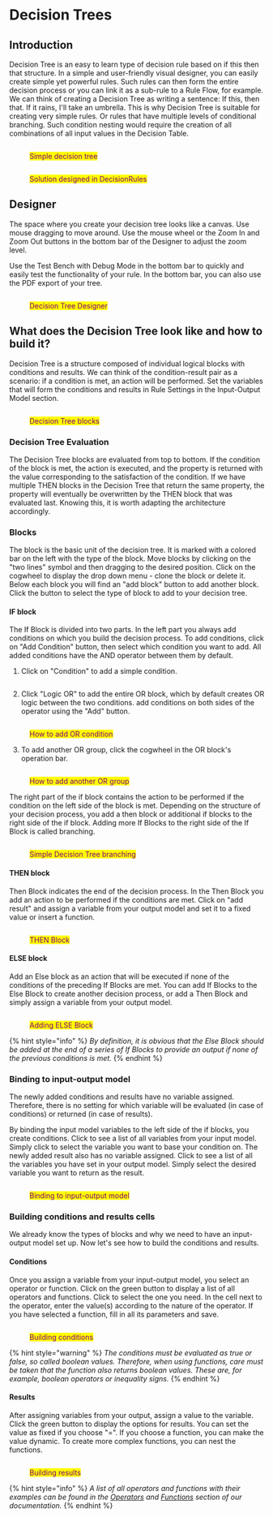 # Decision Trees

## Introduction

Decision Tree is an easy to learn type of decision rule based on if this then that structure. In a simple and user-friendly visual designer, you can easily create simple yet powerful rules. Such rules can then form the entire decision process or you can link it as a sub-rule to a Rule Flow, for example. We can think of creating a Decision Tree as writing a sentence:  If this, then that. If it rains, I'll take an umbrella. This is why Decision Tree is suitable for creating very simple rules. Or rules that have multiple levels of conditional branching. Such condition nesting would require the creation of all combinations of all input values in the Decision Table.

<figure><img src="../../.gitbook/assets/simpletree.png" alt=""><figcaption><p><mark style="color:purple;">Simple decision tree</mark></p></figcaption></figure>

<figure><img src="../../.gitbook/assets/treeDR.png" alt=""><figcaption><p><mark style="color:purple;">Solution designed in DecisionRules</mark></p></figcaption></figure>

## Designer

The space where you create your decision tree looks like a canvas. Use mouse dragging to move around. Use the mouse wheel or the Zoom In and Zoom Out buttons in the bottom bar of the Designer to adjust the zoom level.

Use the Test Bench with Debug Mode in the bottom bar to quickly and easily test the functionality of your rule. In the bottom bar, you can also use the PDF export of your tree.

<figure><img src="../../.gitbook/assets/treedesigner.gif" alt=""><figcaption><p><mark style="color:purple;">Decision Tree Designer</mark></p></figcaption></figure>

## What does the Decision Tree look like and how to build it?

Decision Tree is a structure composed of individual logical blocks with conditions and results. We can think of the condition-result pair as a scenario: if a condition is met, an action will be performed. Set the variables that will form the conditions and results in Rule Settings in the Input-Output Model section.

<figure><img src="../../.gitbook/assets/blocks.png" alt=""><figcaption><p><mark style="color:purple;">Decision Tree blocks</mark></p></figcaption></figure>

### Decision Tree Evaluation

The Decision Tree blocks are evaluated from top to bottom. If the condition of the block is met, the action is executed, and the property is returned with the value corresponding to the satisfaction of the condition. If we have multiple THEN blocks in the Decision Tree that return the same property, the property will eventually be overwritten by the THEN block that was evaluated last. Knowing this, it is worth adapting the architecture accordingly.

### Blocks

The block is the basic unit of the decision tree. It is marked with a colored bar on the left with the type of the block. Move blocks by clicking on the "two lines" symbol and then dragging to the desired position. Click on the cogwheel to display the drop down menu - clone the block or delete it. Below each block you will find an "add block" button to add another block. Click the button to select the type of block to add to your decision tree.

#### IF block

The If Block is divided into two parts. In the left part you always add conditions on which you build the decision process. To add conditions, click on "Add Condition" button, then select which condition you want to add. All added conditions have the AND operator between them by default.

1. Click on "Condition" to add a simple condition.

<figure><img src="../../.gitbook/assets/addconditions (1).gif" alt=""><figcaption></figcaption></figure>

2. Click "Logic OR" to add the entire OR block, which by default creates OR logic between the two conditions. add conditions on both sides of the operator using the "Add" button.

<figure><img src="../../.gitbook/assets/orconditionstree.gif" alt=""><figcaption><p><mark style="color:purple;">How to add OR condition</mark></p></figcaption></figure>

3. To add another OR group, click the cogwheel in the OR block's operation bar.

<figure><img src="../../.gitbook/assets/orgrouptree.gif" alt=""><figcaption><p><mark style="color:purple;">How to add another OR group</mark></p></figcaption></figure>

The right part of the if block contains the action to be performed if the condition on the left side of the block is met. Depending on the structure of your decision process, you add a then block or additional if blocks to the right side of the if block. Adding more If Blocks to the right side of the If Block is called branching.

<figure><img src="../../.gitbook/assets/branching.png" alt=""><figcaption><p><mark style="color:purple;">Simple Decision Tree branching</mark></p></figcaption></figure>

#### THEN block

Then Block indicates the end of the decision process. In the Then Block you add an action to be performed if the conditions are met. Click on "add result" and assign a variable from your output model and set it to a fixed value or insert a function.

<figure><img src="../../.gitbook/assets/thenblock (1).gif" alt=""><figcaption><p><mark style="color:purple;">THEN Block</mark></p></figcaption></figure>

#### ELSE block

Add an Else block as an action that will be executed if none of the conditions of the preceding If Blocks are met. You can add If Blocks to the Else Block to create another decision process, or add a Then Block and simply assign a variable from your output model.

<figure><img src="../../.gitbook/assets/elseblock.gif" alt=""><figcaption><p><mark style="color:purple;">Adding ELSE Block</mark></p></figcaption></figure>

{% hint style="info" %}
_By definition, it is obvious that the Else Block should be added at the end of a series of If Blocks to provide an output if none of the previous conditions is met._
{% endhint %}

### Binding to input-output model

The newly added conditions and results have no variable assigned. Therefore, there is no setting for which variable will be evaluated (in case of conditions) or returned (in case of results).

By binding the input model variables to the left side of the if blocks, you create conditions. Click to see a list of all variables from your input model. Simply click to select the variable you want to base your condition on. The newly added result also has no variable assigned. Click to see a list of all the variables you have set in your output model. Simply select the desired variable you want to return as the result.

<figure><img src="../../.gitbook/assets/binding.gif" alt=""><figcaption><p><mark style="color:purple;">Binding to input-output model</mark></p></figcaption></figure>

### Building conditions and results cells

We already know the types of blocks and why we need to have an input-output model set up. Now let's see how to build the conditions and results.

#### Conditions

Once you assign a variable from your input-output model, you select an operator or function. Click on the green button to display a list of all operators and functions. Click to select the one you need. In the cell next to the operator, enter the value(s) according to the nature of the operator. If you have selected a function, fill in all its parameters and save.

<figure><img src="../../.gitbook/assets/makeconditions.gif" alt=""><figcaption><p><mark style="color:purple;">Building conditions</mark></p></figcaption></figure>

{% hint style="warning" %}
_The conditions must be evaluated as true or false, so called boolean values. Therefore, when using functions, care must be taken that the function also returns boolean values. These are, for example, boolean operators or inequality signs._
{% endhint %}

#### Results

After assigning variables from your output, assign a value to the variable. Click the green button to display the options for results. You can set the value as fixed if you choose "=". If you choose a function, you can make the value dynamic. To create more complex functions, you can nest the functions.

<figure><img src="../../.gitbook/assets/makeresults.gif" alt=""><figcaption><p><mark style="color:purple;">Building results</mark></p></figcaption></figure>

{% hint style="info" %}
_A list of all operators and functions with their examples can be found in the_ [_Operators_](https://app.gitbook.com/s/-MN4F4-qybg8XDATvios/decision-tables/operators) _and_ [_Functions_](https://app.gitbook.com/s/-MN4F4-qybg8XDATvios/decision-tables/functions) _section of our documentation._
{% endhint %}
